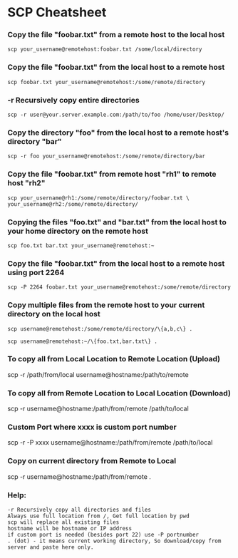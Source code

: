 # SCP Cheatsheet

### Copy the file "foobar.txt" from a remote host to the local host

    scp your_username@remotehost:foobar.txt /some/local/directory 


### Copy the file "foobar.txt" from the local host to a remote host

    scp foobar.txt your_username@remotehost:/some/remote/directory 
    

### -r Recursively copy entire directories

    scp -r user@your.server.example.com:/path/to/foo /home/user/Desktop/



### Copy the directory "foo" from the local host to a remote host's directory "bar"

    scp -r foo your_username@remotehost:/some/remote/directory/bar 

### Copy the file "foobar.txt" from remote host "rh1" to remote host "rh2"

    scp your_username@rh1:/some/remote/directory/foobar.txt \ your_username@rh2:/some/remote/directory/ 

### Copying the files "foo.txt" and "bar.txt" from the local host to your home directory on the remote host

    scp foo.txt bar.txt your_username@remotehost:~ 

### Copy the file "foobar.txt" from the local host to a remote host using port 2264

    scp -P 2264 foobar.txt your_username@remotehost:/some/remote/directory 

### Copy multiple files from the remote host to your current directory on the local host

    scp username@remotehost:/some/remote/directory/\{a,b,c\} . 

    scp username@remotehost:~/\{foo.txt,bar.txt\} . 
    
### To copy all from Local Location to Remote Location (Upload)

scp -r /path/from/local username@hostname:/path/to/remote

### To copy all from Remote Location to Local Location (Download)

scp -r username@hostname:/path/from/remote /path/to/local

###  Custom Port where xxxx is custom port number

 scp -r -P xxxx username@hostname:/path/from/remote /path/to/local

### Copy on current directory from Remote to Local

scp -r username@hostname:/path/from/remote .

### Help:

    -r Recursively copy all directories and files
    Always use full location from /, Get full location by pwd
    scp will replace all existing files
    hostname will be hostname or IP address
    if custom port is needed (besides port 22) use -P portnumber
    . (dot) - it means current working directory, So download/copy from server and paste here only.


